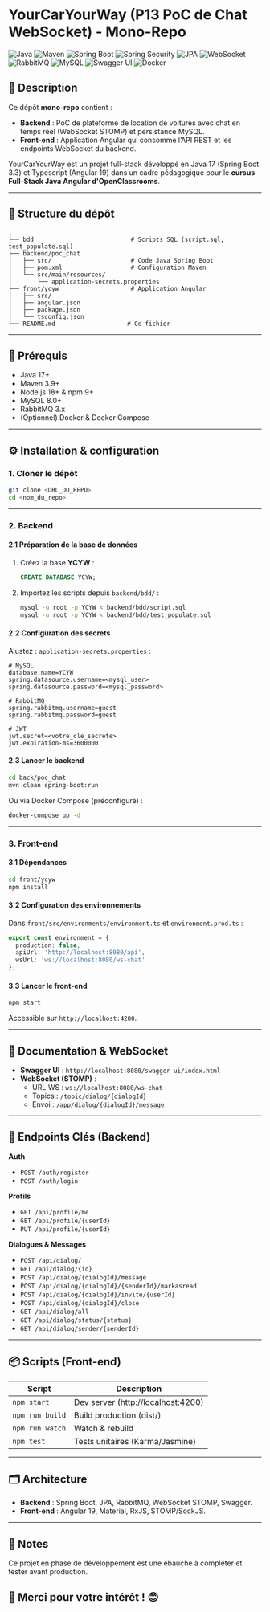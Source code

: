 # YourCarYourWay (P13 PoC de Chat WebSocket) - Mono-Repo

![Java](https://img.shields.io/badge/Java-17-%23ED8B00?style=&logo=openjdk&logoColor=white) ![Maven](https://img.shields.io/badge/Maven-3.9.9-%23C71A36?style=&logo=apachemaven&logoColor=white) ![Spring Boot](https://img.shields.io/badge/Spring%20Boot-3.x-%236DB33F?style=&logo=springboot&logoColor=white) ![Spring Security](https://img.shields.io/badge/Spring%20Security-6.x-%236DB33F?style=&logo=spring&logoColor=white) ![JPA](https://img.shields.io/badge/JPA-%E2%89%A58.0-%23007B9D?style=&logo=hibernate&logoColor=white) ![WebSocket](https://img.shields.io/badge/WebSocket-STOMP-%2375BAEB?style=&logo=websockets&logoColor=white) ![RabbitMQ](https://img.shields.io/badge/RabbitMQ-3.11-%23FF6600?style=&logo=rabbitmq&logoColor=white) ![MySQL](https://img.shields.io/badge/MySQL-8.0-%234479A1?style=&logo=mysql&logoColor=white) ![Swagger UI](https://img.shields.io/badge/Swagger%20UI-v3-%2385EA2D?style=&logo=swagger&logoColor=white) ![Docker](https://img.shields.io/badge/Docker-20.10-%230249ED?style=&logo=docker&logoColor=white)

## 📝 Description

Ce dépôt **mono-repo** contient :
- **Backend** : PoC de plateforme de location de voitures avec chat en temps réel (WebSocket STOMP) et persistance MySQL.
- **Front-end** : Application Angular qui consomme l’API REST et les endpoints WebSocket du backend.

YourCarYourWay est un projet full-stack développé en Java 17 (Spring Boot 3.3) et Typescript (Angular 19) dans un cadre pédagogique pour le **cursus Full-Stack Java Angular d'OpenClassrooms**. 

---

## 📁 Structure du dépôt

```
.
├── bdd                           # Scripts SQL (script.sql, test_populate.sql)
├── backend/poc_chat
│   ├── src/                      # Code Java Spring Boot
│   ├── pom.xml                   # Configuration Maven
│   └── src/main/resources/
│       └── application-secrets.properties
├── front/ycyw                    # Application Angular
│   ├── src/
│   ├── angular.json
│   ├── package.json
│   └── tsconfig.json
└── README.md                    # Ce fichier
```

---

## 🔧 Prérequis

- Java 17+
- Maven 3.9+
- Node.js 18+ & npm 9+
- MySQL 8.0+
- RabbitMQ 3.x
- (Optionnel) Docker & Docker Compose

---

## ⚙️ Installation & configuration

### 1. Cloner le dépôt

```bash
git clone <URL_DU_REPO>
cd <nom_du_repo>
```

---

### 2. Backend

#### 2.1 Préparation de la base de données

1. Créez la base **YCYW** :
   ```sql
   CREATE DATABASE YCYW;
   ```
2. Importez les scripts depuis `backend/bdd/` :
   ```bash
   mysql -u root -p YCYW < backend/bdd/script.sql
   mysql -u root -p YCYW < backend/bdd/test_populate.sql
   ```

#### 2.2 Configuration des secrets

Ajustez : `application-secrets.properties` :

```properties
# MySQL
database.name=YCYW
spring.datasource.username=<mysql_user>
spring.datasource.password=<mysql_password>

# RabbitMQ
spring.rabbitmq.username=guest
spring.rabbitmq.password=guest

# JWT
jwt.secret=<votre_cle_secrete>
jwt.expiration-ms=3600000
```

#### 2.3 Lancer le backend

```bash
cd back/poc_chat
mvn clean spring-boot:run
```

Ou via Docker Compose (préconfiguré) :

```bash
docker-compose up -d
```

---

### 3. Front-end

#### 3.1 Dépendances

```bash
cd front/ycyw
npm install
```

#### 3.2 Configuration des environnements

Dans `front/src/environments/environment.ts` et `environment.prod.ts` :

```ts
export const environment = {
  production: false,
  apiUrl: 'http://localhost:8080/api',
  wsUrl: 'ws://localhost:8080/ws-chat'
};
```

#### 3.3 Lancer le front-end

```bash
npm start
```

Accessible sur `http://localhost:4200`.

---

## 📖 Documentation & WebSocket

- **Swagger UI** : `http://localhost:8080/swagger-ui/index.html`
- **WebSocket (STOMP)** :
  - URL WS : `ws://localhost:8080/ws-chat`
  - Topics : `/topic/dialog/{dialogId}`
  - Envoi : `/app/dialog/{dialogId}/message`

---

## 🚀 Endpoints Clés (Backend)

**Auth**  
- `POST /auth/register`  
- `POST /auth/login`  

**Profils**  
- `GET /api/profile/me`  
- `GET /api/profile/{userId}`  
- `PUT /api/profile/{userId}`  

**Dialogues & Messages**  
- `POST /api/dialog/`  
- `GET /api/dialog/{id}`  
- `POST /api/dialog/{dialogId}/message`  
- `POST /api/dialog/{dialogId}/{senderId}/markasread`  
- `POST /api/dialog/{dialogId}/invite/{userId}`  
- `POST /api/dialog/{dialogId}/close`  
- `GET /api/dialog/all`  
- `GET /api/dialog/status/{status}`  
- `GET /api/dialog/sender/{senderId}`  

---

## 📦 Scripts (Front-end)

| Script         | Description                                       |
| -------------- | ------------------------------------------------- |
| `npm start`    | Dev server (http://localhost:4200)                |
| `npm run build`| Build production (dist/)                          |
| `npm run watch`| Watch & rebuild                                  |
| `npm test`     | Tests unitaires (Karma/Jasmine)                   |

---

## 🗂️ Architecture

- **Backend** : Spring Boot, JPA, RabbitMQ, WebSocket STOMP, Swagger.
- **Front-end** : Angular 19, Material, RxJS, STOMP/SockJS.

---

## 📣 Notes

Ce projet en phase de développement est une ébauche à compléter et tester avant production.

## 🏡 Merci pour votre intérêt ! 😊